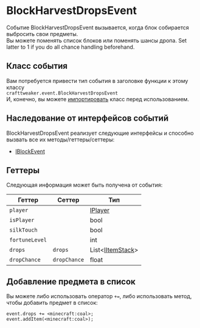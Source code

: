 # BlockHarvestDropsEvent

Событие BlockHarvestDropsEvent вызывается, когда блок собирается выбросить свои предметы.  
Вы можете поменять список блоков или поменять шансы дропа. Set latter to 1 if you do all chance handling beforehand.

## Класс события

Вам потребуется привести тип события в заголовке функции к этому классу  
`crafttweaker.event.BlockHarvestDropsEvent`  
И, конечно, вы можете [импортировать](/AdvancedFunctions/Import/) класс перед использованием.

## Наследование от интерфейсов событий

BlockHarvestDropsEvent реализует следующие интерфейсы и способно вызвать все их методы/геттеры/сеттеры:

- [IBlockEvent](/Vanilla/Events/Events/IBlockEvent/)

## Геттеры

Следующая информация может быть получена от события:

| Геттер         | Сеттер       | Тип                                              |
| -------------- | ------------ | ------------------------------------------------ |
| `player`       |              | [IPlayer](/Vanilla/Players/IPlayer/)             |
| `isPlayer`     |              | bool                                             |
| `silkTouch`    |              | bool                                             |
| `fortuneLevel` |              | int                                              |
| `drops`        | `drops`      | List<[IItemStack](/Vanilla/Items/IItemStack/)\> |
| `dropChance`   | `dropChance` | float                                            |

## Добавление предмета в список

Вы можете либо использовать оператор `+=`, либо использовать метод, чтобы добавить предмет в список:

```zenscript
event.drops += <minecraft:coal>;
event.addItem(<minecraft:coal>);
```